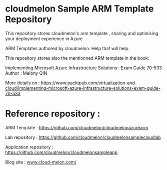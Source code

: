 # cloudmelon Sample ARM Template Repository
This repository stores cloudmelon's arm template ,  sharing and optimising your deployment experience in Azure

ARM Templates authored by cloudmelon. Help that will help. 

This repository stores also the mentionned ARM template in the book:

Implementing Microsoft Azure Infrastructure Solutions : Exam Guide 70-533
Author : Melony QIN

More details on :
https://www.packtpub.com/virtualization-and-cloud/implementing-microsoft-azure-infrastructure-solutions-exam-guide-70-533




# Reference repository : 

ARM Template : https://github.com/cloudmelon/cloudmelonazurearm

Lab repository : https://github.com/cloudmelon/cloudmelonsamplecloudlab

Application repository : https://github.com/cloudmelon/cloudmelonsampleapp

Blog site : www.cloud-melon.com/







